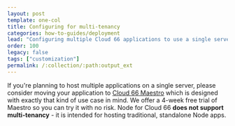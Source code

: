 ```yaml
---
layout: post
template: one-col
title: Configuring for multi-tenancy
categories: how-to-guides/deployment
lead: "Configuring multiple Cloud 66 applications to use a single server"
order: 100
legacy: false
tags: ["customization"]
permalink: /:collection/:path:output_ext
---
```


<div class="notice notice-warning"><p>If you're planning to host multiple applications on a single server, please consider moving your application to <a href="https://www.cloud66.com/containers/maestro/">Cloud 66 Maestro</a> which is designed with exactly that kind of use case in mind. We offer a 4-week free trial of Maestro so you can try it with no risk. Node for Cloud 66 <strong>does not support multi-tenancy</strong> - it is intended for hosting traditional, standalone Node apps.
</p></div>